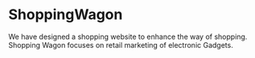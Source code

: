 # ShoppingWagon
We have designed a shopping website to enhance the way of shopping. Shopping Wagon focuses on retail marketing of electronic Gadgets.
